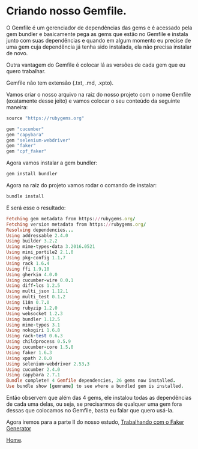 # Criando nosso Gemfile.

O Gemfile é um gerenciador de dependências das gems e é acessado pela gem bundler e basicamente pega as gems que estão no Gemfile e instala junto com suas dependências e quando em algum momento eu precise de uma gem cuja dependência já tenha sido instalada, ela não precisa instalar de novo.

Outra vantagem do Gemfile é colocar lá as versões de cada gem que eu quero trabalhar.

Gemfile não tem extensão (.txt, .md, .xpto).

Vamos criar o nosso arquivo na raiz do nosso projeto com o nome Gemfile (exatamente desse jeito) e vamos colocar o seu conteúdo da seguinte maneira:

```ruby
source "https://rubygems.org"

gem "cucumber"
gem "capybara"
gem "selenium-webdriver"
gem "faker"
gem "cpf_faker"
```
Agora vamos instalar a gem bundler:

```ruby
gem install bundler
```
Agora na raiz do projeto vamos rodar o comando de instalar:

```ruby
bundle install
```
E será esse o resultado:

```ruby
Fetching gem metadata from https://rubygems.org/
Fetching version metadata from https://rubygems.org/
Resolving dependencies...
Using addressable 2.4.0
Using builder 3.2.2
Using mime-types-data 3.2016.0521
Using mini_portile2 2.1.0
Using pkg-config 1.1.7
Using rack 1.6.4
Using ffi 1.9.10
Using gherkin 4.0.0
Using cucumber-wire 0.0.1
Using diff-lcs 1.2.5
Using multi_json 1.12.1
Using multi_test 0.1.2
Using i18n 0.7.0
Using rubyzip 1.2.0
Using websocket 1.2.3
Using bundler 1.12.5
Using mime-types 3.1
Using nokogiri 1.6.8
Using rack-test 0.6.3
Using childprocess 0.5.9
Using cucumber-core 1.5.0
Using faker 1.6.3
Using xpath 2.0.0
Using selenium-webdriver 2.53.3
Using cucumber 2.4.0
Using capybara 2.7.1
Bundle complete! 4 Gemfile dependencies, 26 gems now installed.
Use bundle show [gemname] to see where a bundled gem is installed.
```
Então observem que além das 4 gems, ele instalou todas as dependências de cada uma delas, ou seja, se precisarmos de qualquer uma gem fora dessas que colocamos no Gemfile, basta eu falar que quero usá-la.

Agora iremos para a parte II do nosso estudo, [Trabalhando com o Faker Generator](https://github.com/thiagomarquessp/capybara_for_all_p2/blob/master/trabalhando_com_faker_generator.md)

[Home](https://github.com/thiagomarquessp/capybara_for_all_p2).
